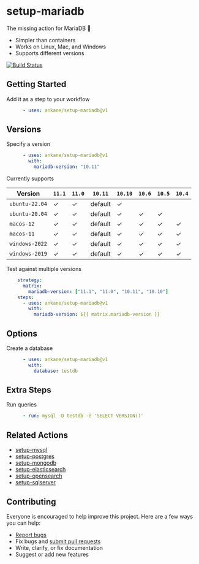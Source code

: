 # setup-mariadb

The missing action for MariaDB :tada:

- Simpler than containers
- Works on Linux, Mac, and Windows
- Supports different versions

[![Build Status](https://github.com/ankane/setup-mariadb/workflows/build/badge.svg?branch=v1)](https://github.com/ankane/setup-mariadb/actions)

## Getting Started

Add it as a step to your workflow

```yml
      - uses: ankane/setup-mariadb@v1
```

## Versions

Specify a version

```yml
      - uses: ankane/setup-mariadb@v1
        with:
          mariadb-version: "10.11"
```

Currently supports

Version | `11.1` | `11.0` | `10.11` | `10.10` | `10.6` | `10.5` | `10.4`
--- | ---| --- | --- | --- | --- | --- | ---
`ubuntu-22.04` | ✓ | ✓ | default | ✓ | | |
`ubuntu-20.04` | ✓ | ✓ | default | ✓ | ✓ | ✓ |
`macos-12` | ✓ | ✓ | default | ✓ | ✓ | ✓ | ✓ | ✓
`macos-11` | ✓ | ✓ | default | ✓ | ✓ | ✓ | ✓ | ✓
`windows-2022` | ✓ | ✓ | default | ✓ | ✓ | ✓ | ✓
`windows-2019` | ✓ | ✓ | default | ✓ | ✓ | ✓ | ✓

Test against multiple versions

```yml
    strategy:
      matrix:
        mariadb-version: ["11.1", "11.0", "10.11", "10.10"]
    steps:
      - uses: ankane/setup-mariadb@v1
        with:
          mariadb-version: ${{ matrix.mariadb-version }}
```

## Options

Create a database

```yml
      - uses: ankane/setup-mariadb@v1
        with:
          database: testdb
```

## Extra Steps

Run queries

```yml
      - run: mysql -D testdb -e 'SELECT VERSION()'
```

## Related Actions

- [setup-mysql](https://github.com/ankane/setup-mysql)
- [setup-postgres](https://github.com/ankane/setup-postgres)
- [setup-mongodb](https://github.com/ankane/setup-mongodb)
- [setup-elasticsearch](https://github.com/ankane/setup-elasticsearch)
- [setup-opensearch](https://github.com/ankane/setup-opensearch)
- [setup-sqlserver](https://github.com/ankane/setup-sqlserver)

## Contributing

Everyone is encouraged to help improve this project. Here are a few ways you can help:

- [Report bugs](https://github.com/ankane/setup-mariadb/issues)
- Fix bugs and [submit pull requests](https://github.com/ankane/setup-mariadb/pulls)
- Write, clarify, or fix documentation
- Suggest or add new features
